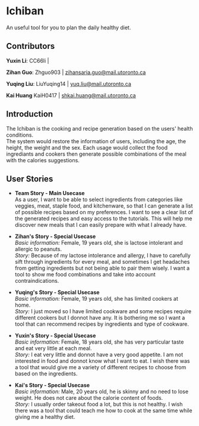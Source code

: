 # Ichiban
An useful tool for you to plan the daily healthy diet.


## Contributors
**Yuxin Li**: CC66li | 

**Zihan Guo**: Zhguo903 | zihansaria.guo@mail.utoronto.ca

**Yuqing Liu**: LiuYuqing14 | yuq.liu@mail.utoronto.ca  

**Kai Huang** KaiH0417 | shkai.huang@mail.utoronto.ca


## Introduction
The Ichiban is the cooking and recipe generation based on the users' health conditions.<br />
The system would restore the information of users, including the age, the height, the weight and the sex. Each usage would collect the food ingrediants and cookers then generate possible combinations of the meal with the calories suggestions. 


## User Stories
- **Team Story - Main Usecase**<br />
As a user, I want to be able to select ingredients from categories like veggies, meat, staple food, and kitchenware, so that I can generate a list of possible recipes based on my preferences. I want to see a clear list of the generated recipes and easy access to the tutorials. This will help me discover new meals that I can easily prepare with what I already have.

- **Zihan's Story - Special Usecase**<br />
*Basic information:* Female, 19 years old, she is lactose intolerant and allergic to peanuts.<br />
*Story:* Because of my lactose intolerance and allergy, I have to carefully sift through ingredients for every meal, and sometimes I get headaches from getting ingredients but not being able to pair them wisely. I want a tool to show me food combinations and take into account contraindications.

- **Yuqing's Story - Special Usecase**<br />
*Basic information:* Female, 19 years old, she has limited cookers at home. <br />
*Story:* I just moved so I have limited cookware and some recipes require different cookers but I donnot have any. It is bothering me so I want a tool that can recommend recipes by ingredients and type of cookware.

- **Yuxin's Story - Special Usecase**<br />
*Basic information:* Female, 18 years old, she has very particular taste and eat very little at each meal.<br />
*Story:* I eat very little and donnot have a very good appetite. I am not interested in food and donnot know what I want to eat. I wish there was a tool that would give me a variety of different recipes to choose from based on the ingredients.

- **Kai's Story - Special Usecase**<br />
*Basic information:* Male, 20 years old, he is skinny and no need to lose weight. He does not care about the calorie content of foods.<br />
*Story:* I usually order takeout food a lot, but this is not healthy. I wish there was a tool that could teach me how to cook at the same time while giving me a healthy diet.
